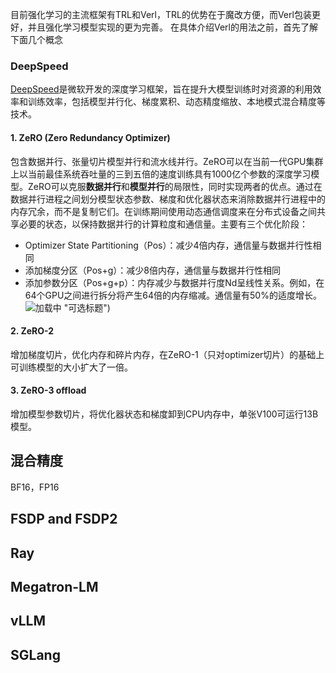 目前强化学习的主流框架有TRL和Verl，TRL的优势在于魔改方便，而Verl包装更好，并且强化学习模型实现的更为完善。
在具体介绍Verl的用法之前，首先了解下面几个概念
### DeepSpeed
[DeepSpeed](https://github.com/deepspeedai/DeepSpeed)是微软开发的深度学习框架，旨在提升大模型训练时对资源的利用效率和训练效率，包括模型并行化、梯度累积、动态精度缩放、本地模式混合精度等技术。
#### 1. ZeRO (Zero Redundancy Optimizer)
包含数据并行、张量切片模型并行和流水线并行。ZeRO可以在当前一代GPU集群上以当前最佳系统吞吐量的三到五倍的速度训练具有1000亿个参数的深度学习模型。ZeRO可以克服**数据并行**和**模型并行**的局限性，同时实现两者的优点。通过在数据并行进程之间划分模型状态参数、梯度和优化器状态来消除数据并行进程中的内存冗余，而不是复制它们。在训练期间使用动态通信调度来在分布式设备之间共享必要的状态，以保持数据并行的计算粒度和通信量。主要有三个优化阶段：
- Optimizer State Partitioning（Pos）：减少4倍内存，通信量与数据并行性相同
- 添加梯度分区（Pos+g）：减少8倍内存，通信量与数据并行性相同
- 添加参数分区（Pos+g+p）：内存减少与数据并行度Nd呈线性关系。例如，在64个GPU之间进行拆分将产生64倍的内存缩减。通信量有50%的适度增长。
![加载中](https://img.alicdn.com/imgextra/i3/O1CN011hCX0D1LdyxGFlL2y_!!6000000001323-54-tps-80-80.apng) "可选标题")
#### 2. ZeRO-2
增加梯度切片，优化内存和碎片内存，在ZeRO-1（只对optimizer切片）的基础上可训练模型的大小扩大了一倍。
#### 3. ZeRO-3 offload
增加模型参数切片，将优化器状态和梯度卸到CPU内存中，单张V100可运行13B模型。

## 混合精度
BF16，FP16
## FSDP and FSDP2

## Ray

## Megatron-LM

## vLLM

## SGLang
